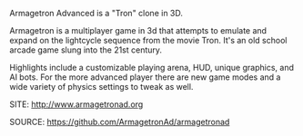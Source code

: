 
  Armagetron Advanced is a "Tron" clone in 3D.
  
  Armagetron is a multiplayer game in 3d that attempts to emulate
  and expand on the lightcycle sequence from the movie Tron. It's
  an old school arcade game slung into the 21st century. 
  
  Highlights include a customizable playing arena, HUD, unique
  graphics, and AI bots. For the more advanced player there are 
  new game modes and a wide variety of physics settings to tweak 
  as well.
  
  SITE: http://www.armagetronad.org
 
 SOURCE: https://github.com/ArmagetronAd/armagetronad

